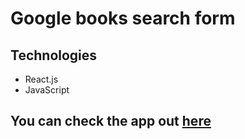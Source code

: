 # Google books search form

## Technologies
* React.js
* JavaScript

## You can check the app out [here](https://books-search-1e63e.firebaseapp.com/)
